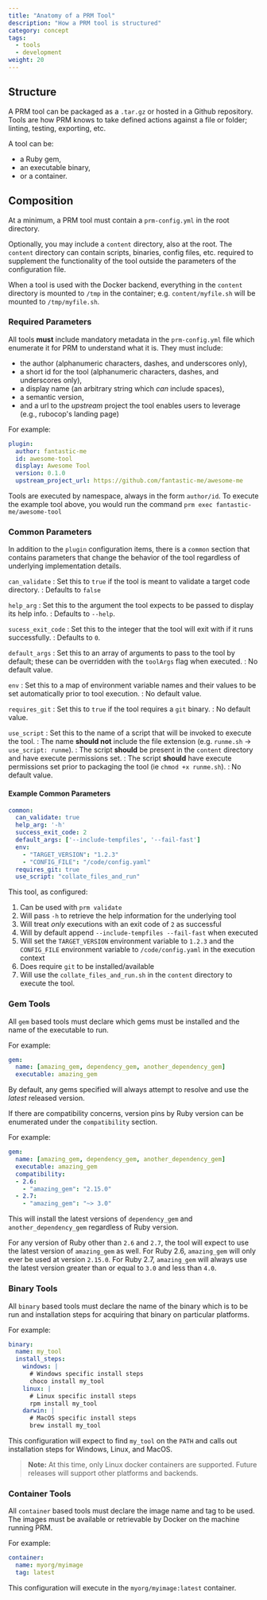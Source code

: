 ```yaml
---
title: "Anatomy of a PRM Tool"
description: "How a PRM tool is structured"
category: concept
tags:
  - tools
  - development
weight: 20
---
```


## Structure

A PRM tool can be packaged as a `.tar.gz` or hosted in a Github repository.
Tools are how PRM knows to take defined actions against a file or folder; linting, testing, exporting, etc.

A tool can be:

- a Ruby gem,
- an executable binary,
- or a container.

## Composition

At a minimum, a PRM tool must contain a `prm-config.yml` in the root directory.

Optionally, you may include a `content` directory, also at the root.
The `content` directory can contain scripts, binaries, config files, etc. required to supplement the functionality of the tool outside the parameters of the configuration file.

When a tool is used with the Docker backend, everything in the `content` directory is mounted to `/tmp` in the container;
e.g. `content/myfile.sh` will be mounted to `/tmp/myfile.sh`.

### Required Parameters

All tools **must** include mandatory metadata in the `prm-config.yml` file which enumerate it for PRM to understand what it is.
They must include:

- the author (alphanumeric characters, dashes, and underscores only),
- a short id for the tool (alphanumeric characters, dashes, and underscores only),
- a display name (an arbitrary string which _can_ include spaces),
- a semantic version,
- and a url to the _upstream_ project the tool enables users to leverage (e.g., rubocop's landing page)

For example:

```yaml
plugin:
  author: fantastic-me
  id: awesome-tool
  display: Awesome Tool
  version: 0.1.0
  upstream_project_url: https://github.com/fantastic-me/awesome-me
```

Tools are executed by namespace, always in the form `author/id`.
To execute the example tool above, you would run the command `prm exec fantastic-me/awesome-tool`

### Common Parameters

In addition to the `plugin` configuration items, there is a `common` section that contains parameters that change the behavior of the tool regardless of underlying implementation details.

`can_validate`
: Set this to `true` if the tool is meant to validate a target code directory.
: Defaults to `false`

<!-- Force a break between definitions -->

`help_arg`
: Set this to the argument the tool expects to be passed to display its help info.
: Defaults to `--help`.

<!-- Uncomment when these when implemented
`interleave_stdout_err`
: Should the stdout & stderr be interleaved in to one stream, as opposed to separate ones?
: Defaults to `false`.

`needs_write_access`
: Will the execution of this tool require RW permissions against the target code dir?
: Defaults to `false`.
-->

`sucess_exit_code`
: Set this to the integer that the tool will exit with if it runs successfully.
: Defaults to `0`.

<!-- Force a break between definitions -->

`default_args`
: Set this to an array of arguments to pass to the tool by default; these can be overridden with the `toolArgs` flag when executed.
: No default value.

<!-- Force a break between definitions -->

`env`
: Set this to a map of environment variable names and their values to be set automatically prior to tool execution.
: No default value.

<!-- Uncomment when this is implemented
`output_mode`
: The output mode (`junit|json|yaml`)
: No default value.
-->

`requires_git`
: Set this to `true` if the tool requires a `git` binary.
: No default value.

<!-- Force a break between definitions -->

`use_script`
: Set this to the name of a script that will be invoked to execute the tool.
: The name **should not** include the file extension (e.g. `runme.sh` -> `use_script: runme`).
: The script **should** be present in the `content` directory and have execute permissions set.
: The script **should** have execute permissions set prior to packaging the tool (ie `chmod +x runme.sh`).
: No default value.

#### Example Common Parameters

```yaml
common:
  can_validate: true
  help_arg: '-h'
  success_exit_code: 2
  default_args: ['--include-tempfiles', '--fail-fast']
  env:
    - "TARGET_VERSION": "1.2.3"
    - "CONFIG_FILE": "/code/config.yaml"
  requires_git: true
  use_script: "collate_files_and_run"
```

This tool, as configured:

1. Can be used with `prm validate`
2. Will pass `-h` to retrieve the help information for the underlying tool
3. Will treat _only_ executions with an exit code of `2` as successful
4. Will by default append `--include-tempfiles --fail-fast` when executed
5. Will set the `TARGET_VERSION` environment variable to `1.2.3` and the `CONFIG_FILE` environment variable to `/code/config.yaml` in the execution context
6. Does require `git` to be installed/available
7. Will use the `collate_files_and_run.sh` in the `content` directory to execute the tool.

### Gem Tools

All `gem` based tools must declare which gems must be installed and the name of the executable to run.

For example:

```yaml
gem:
  name: [amazing_gem, dependency_gem, another_dependency_gem]
  executable: amazing_gem
```

By default, any gems specified will always attempt to resolve and use the _latest_ released version.

If there are compatibility concerns, version pins by Ruby version can be enumerated under the `compatibility` section.

For example:

```yaml
gem:
  name: [amazing_gem, dependency_gem, another_dependency_gem]
  executable: amazing_gem
  compatibility:
  - 2.6:
    - "amazing_gem": "2.15.0"
  - 2.7:
    - "amazing_gem": "~> 3.0"
```

This will install the latest versions of `dependency_gem` and `another_dependency_gem` regardless of Ruby version.

For any version of Ruby other than `2.6` and `2.7`, the tool will expect to use the latest version of `amazing_gem` as well.
For Ruby 2.6, `amazing_gem` will only ever be used at version `2.15.0`.
For Ruby 2.7, `amazing_gem` will always use the latest version greater than or equal to `3.0` and less than `4.0`.

### Binary Tools

All `binary` based tools must declare the name of the binary which is to be run and installation steps for acquiring that binary on particular platforms.

For example:

```yaml
binary:
  name: my_tool
  install_steps:
    windows: |
      # Windows specific install steps
      choco install my_tool
    linux: |
      # Linux specific install steps
      rpm install my_tool
    darwin: |
      # MacOS specific install steps
      brew install my_tool
```

This configuration will expect to find `my_tool` on the `PATH` and calls out installation steps for Windows, Linux, and MacOS.

> **Note:** At this time, only Linux docker containers are supported.
> Future releases will support other platforms and backends.

### Container Tools

All `container` based tools must declare the image name and tag to be used.
The images must be available or retrievable by Docker on the machine running PRM.

For example:

```yaml
container:
  name: myorg/myimage
  tag: latest
```

This configuration will execute in the `myorg/myimage:latest` container.
